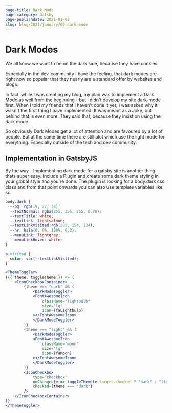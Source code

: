 ```yaml
---
page-title: Dark Mode
page-category: Gatsby
page-publishdate: 2021-01-08
slug: blog/2021/january/09-dark-mode
---
```


# Dark Modes

We all know we want to be on the dark side, because they have cookies.

Especially in the dev-community I have the feeling, that dark modes are right now so popular that 
they nearly are a standard offer by websites and blogs.

In fact, while I was creating my blog, my plan was to implement a Dark Mode as well from the beginning - but i didn't develop my site
dark-mode first. When I told my friends that I haven't done it yet, I was asked why it wasn't the first thing I have implemented.
It was meant as a Joke, but behind that is even more. They said that, because they insist on using the dark mode.

So obviously Dark Modes get a lot of attention and are favoured by a lot of people. But at the same time there are still
alot which use the light mode for everything. Especially outside of the tech and dev community.



## Implementation in GatsbyJS

By the way - Implementing dark mode for a gatsby site is another thing thats super easy. 
Include a Plugin and create some dark theme styling in your global style and you're done.
The plugin is looking for a body.dark css class and from that point onwards you can also use template variables like so:


```css
body.dark {
  --bg: rgb(19, 22, 34);
  --textNormal: rgba(255, 255, 255, 0.88);
  --textTitle: white; 
  --textLink: lightsalmon;
  --textLinkVisited:rgb(202, 154, 134);
  --hr: hsla(0, 0%, 100%, 0.2);
  --menuLink: lightgrey;
  --menuLinkHover: white;
}
```


```css
a:visited {
  color: var(--textLinkVisited);
}
```

```jsx
<ThemeToggler>
{({ theme, toggleTheme }) => (
    <IconCheckboxContainer>
        {theme === "dark" && (
            <DarkModeToggler>
            <FontAwesomeIcon
                className="lightbulb"
                size="lg"
                icon={faLightbulb}
            ></FontAwesomeIcon>
            </DarkModeToggler>
        )}
        {theme === "light" && (
            <DarkModeToggler>
            <FontAwesomeIcon
                className="moon"
                size="lg"
                icon={faMoon}
            ></FontAwesomeIcon>
            </DarkModeToggler>
        )}
        <IconCheckbox
            type="checkbox"
            onChange={e => toggleTheme(e.target.checked ? "dark" : "light")}
            checked={theme === "dark"}
        />
    </IconCheckboxContainer>
)}
</ThemeToggler>
```